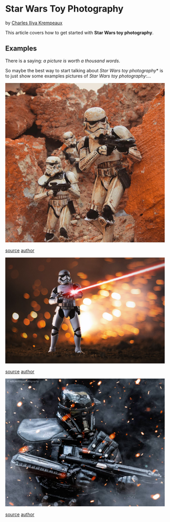 # Star Wars Toy Photography

by [Charles Iliya Krempeaux](http://changelog.ca)


This article covers how to get started with **Star Wars toy photography**.


## Examples

There is a saying: _a picture is worth a thousand words_.

So maybe the best way to start talking about *Star Wars toy photography** is to just show some examples pictures of _Star Wars toy photography_:...



![RED ROCKS...](BsejriAF4eT.jpeg)

[source](https://instagram.com/p/BsejriAF4eT/) [author](https://www.instagram.com/the_chip_monsters/)



![Star Wars toy photography of a First Order Stormtrooper](BsJjKqEnYWx.jpeg)

[source](https://www.instagram.com/p/BsJjKqEnYWx/) [author](https://www.instagram.com/chewbacookie/)



![Star Wars toy photography of a Death Trooper](BsuOrHgFolc.jpeg)

[source](https://www.instagram.com/p/BsuOrHgFolc/) [author](https://www.instagram.com/willcandytoyphotography/)
